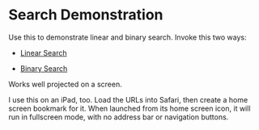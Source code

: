 # Search Demonstration

Use this to demonstrate linear and binary search. Invoke this two ways:

* [Linear Search](https://profbbrown.github.io/index.html)

* [Binary Search](https://profbbrown.github.io/index.html?sorted=1)

Works well projected on a screen.

I use this on an iPad, too. Load the URLs into Safari, then create a home screen bookmark for it.
When launched from its home screen icon, it will run in fullscreen mode, with no address bar or
navigation buttons.
